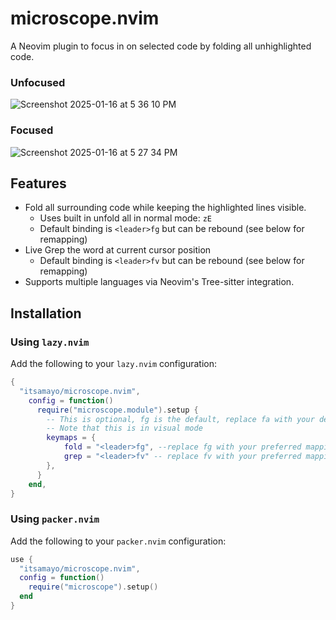 # microscope.nvim

A Neovim plugin to focus in on selected code by folding all unhighlighted code.

### Unfocused

![Screenshot 2025-01-16 at 5 36 10 PM](https://github.com/user-attachments/assets/4599b5d5-c106-44ce-9a27-8dd312e71e62)

### Focused

![Screenshot 2025-01-16 at 5 27 34 PM](https://github.com/user-attachments/assets/57c639f0-f368-44ca-bddb-e14bb4ca18f5)

## Features

- Fold all surrounding code while keeping the highlighted lines visible.
  - Uses built in unfold all in normal mode: `zE`
  - Default binding is `<leader>fg` but can be rebound (see below for remapping)
- Live Grep the word at current cursor position
  - Default binding is `<leader>fv` but can be rebound (see below for remapping)
- Supports multiple languages via Neovim's Tree-sitter integration.

## Installation

### Using `lazy.nvim`

Add the following to your `lazy.nvim` configuration:

```lua
{
  "itsamayo/microscope.nvim",
    config = function()
      require("microscope.module").setup {
        -- This is optional, fg is the default, replace fa with your desired binding
        -- Note that this is in visual mode
        keymaps = {
            fold = "<leader>fg", --replace fg with your preferred mapping
            grep = "<leader>fv" -- replace fv with your preferred mapping
        },
      }
    end,
}
```

### Using `packer.nvim`

Add the following to your `packer.nvim` configuration:

```lua
use {
  "itsamayo/microscope.nvim",
  config = function()
    require("microscope").setup()
  end
}

```

